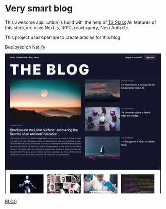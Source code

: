 # Very smart blog

This awesome application is build with the help of [T3 Stack](https://create.t3.gg/)
All features of this stack are used Next.js, tRPC, react-query, Next Auth etc.

This project uses open api to create articles for this blog

Deployed on Netlify

![blog-img](https://raw.githubusercontent.com/anisa07/very-smart-blog/main/public/blog.png)

[BLOG](https://vermillion-pegasus-b75188.netlify.app)
